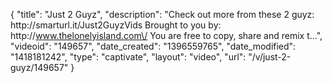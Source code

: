 {
    "title": "Just 2 Guyz",
    "description": "Check out more from these 2 guyz: http:\/\/smarturl.it\/Just2GuyzVids Brought to you by: http:\/\/www.thelonelyisland.com\/ You are free to copy, share and remix t...",
    "videoid": "149657",
    "date_created": "1396559765",
    "date_modified": "1418181242",
    "type": "captivate",
    "layout": "video",
    "url": "\/v\/just-2-guyz\/149657"
}